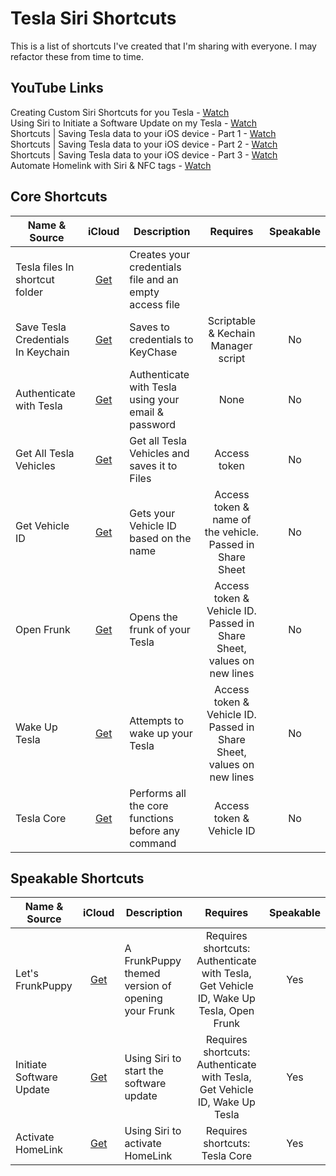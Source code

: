 # Tesla Siri Shortcuts

This is a list of shortcuts I've created that I'm sharing with everyone. I may refactor these from time to time.

## YouTube Links

Creating Custom Siri Shortcuts for you Tesla - [Watch](https://youtu.be/I8koTRZGmIw)  
Using Siri to Initiate a Software Update on my Tesla - [Watch](https://youtu.be/PLJmQWN9qY8)  
Shortcuts | Saving Tesla data to your iOS device - Part 1 - [Watch](https://youtu.be/gLXSNbGiz0w)  
Shortcuts | Saving Tesla data to your iOS device - Part 2 - [Watch](https://youtu.be/3NFJYktEmvQ)  
Shortcuts | Saving Tesla data to your iOS device - Part 3 - [Watch](https://youtu.be/N3f0XRcMDlc)  
Automate Homelink with Siri & NFC tags - [Watch](https://youtu.be/M7ipJ98m9Uc)  

## Core Shortcuts
| Name & Source | iCloud | Description | Requires | Speakable |
| ------------- | :----: | ----------- | :-------------: | :-------: |
| Tesla files In shortcut folder | [Get](https://www.icloud.com/shortcuts/62309c5754a84516a04f0a93cd22174a) | Creates your credentials file and an empty access file 
| Save Tesla Credentials In Keychain | [Get](https://www.icloud.com/shortcuts/add3364aa33e4d07bac8ed87d7561ddf) | Saves to credentials to KeyChase | Scriptable & Kechain Manager script | No |
| Authenticate with Tesla | [Get](https://www.icloud.com/shortcuts/cbb40ad31e9646faa280c06fa8ce4d73) | Authenticate with Tesla using your email & password | None | No |
| Get All Tesla Vehicles | [Get](https://www.icloud.com/shortcuts/83b22ed1f8884297965c378f5748f737) | Get all Tesla Vehicles and saves it to Files | Access token | No |
| Get Vehicle ID | [Get](https://www.icloud.com/shortcuts/1ebe29240bb740d99d353d7a202eb015) | Gets your Vehicle ID based on the name | Access token & name of the vehicle. Passed in Share Sheet | No |
| Open Frunk | [Get](https://www.icloud.com/shortcuts/3af21c1fe8c44e99adc6fa2110e96f48) | Opens the frunk of your Tesla | Access token & Vehicle ID. Passed in Share Sheet, values on new lines | No |
| Wake Up Tesla | [Get](https://www.icloud.com/shortcuts/5b19450f575b4a12b9ab1699157d31e3) | Attempts to wake up your Tesla | Access token & Vehicle ID. Passed in Share Sheet, values on new lines | No |
| Tesla Core | [Get](https://www.icloud.com/shortcuts/ceb4fab177e34b01807104f7dad76727) | Performs all the core functions before any command | Access token & Vehicle ID | No |


## Speakable Shortcuts
| Name & Source | iCloud | Description | Requires | Speakable |
| ------------- | :----: | ----------- | :-------------: | :-------: |
| Let's FrunkPuppy | [Get](https://www.icloud.com/shortcuts/5f5eaa60e86d43a98c29b1486a954286) | A FrunkPuppy themed version of opening your Frunk | Requires shortcuts: Authenticate with Tesla, Get Vehicle ID, Wake Up Tesla, Open Frunk | Yes |
| Initiate Software Update | [Get](https://www.icloud.com/shortcuts/8754a99b8c61417da17f6613eeb537e8) | Using Siri to start the software update | Requires shortcuts: Authenticate with Tesla, Get Vehicle ID, Wake Up Tesla | Yes |
| Activate HomeLink | [Get](https://www.icloud.com/shortcuts/5875dc830fa347ac8d71d62f82bf0c12) | Using Siri to activate HomeLink | Requires shortcuts: Tesla Core | Yes |
